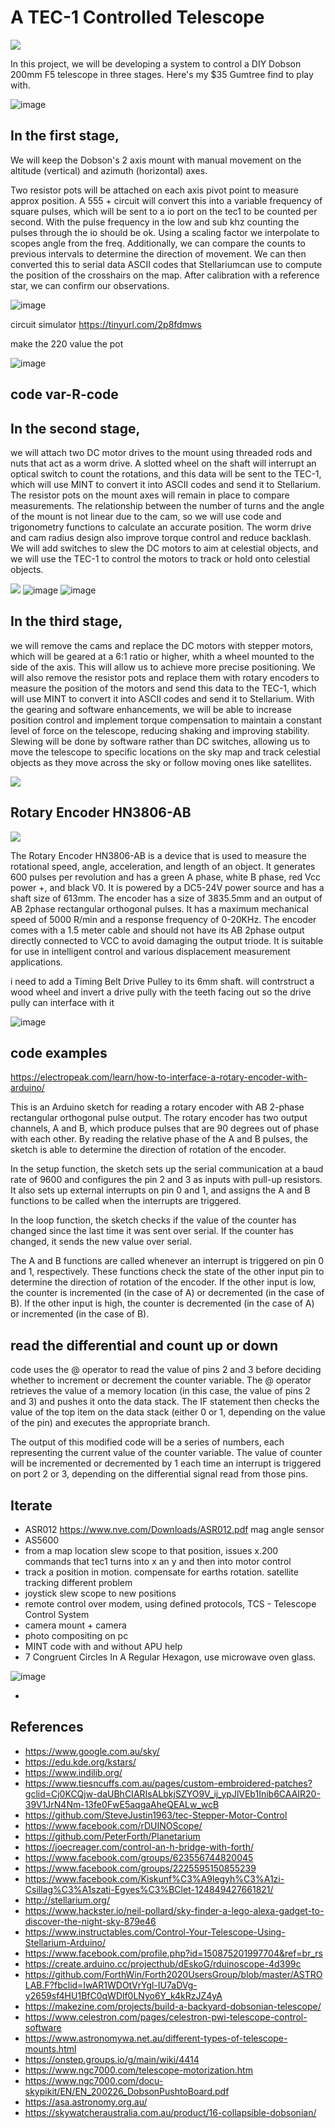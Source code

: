 # A TEC-1 Controlled Telescope

![](https://github.com/SteveJustin1963/tec-SCOPE/blob/master/pics/scope-steps1.png)  






In this project, we will be developing a system to control a DIY Dobson 200mm F5 telescope in three stages. Here's my $35 Gumtree find to play with.

![image](https://user-images.githubusercontent.com/58069246/210939819-5d845b3c-116c-424e-b404-cfd4097ebc1e.png)


## In the first stage, 
We will keep the Dobson's 2 axis mount with manual movement on the altitude (vertical) and azimuth (horizontal) axes. 

Two resistor pots will be attached on each axis pivot point to measure approx position. A 555 + circuit will convert this into a variable frequency of square pulses, which will be sent to a io port on the tec1 to be counted per second. With the pulse frequency in the low and sub khz counting the pulses through the io should be ok. Using a scaling factor we interpolate to scopes angle from the freq. Additionally, we can compare the counts to previous intervals to determine the direction of movement. We can then converted this to serial data ASCII codes that Stellariumcan use to compute the position of the crosshairs on the map. After calibration with a reference star, we can confirm our observations.

![image](https://user-images.githubusercontent.com/58069246/210936069-624b8c93-c571-4490-845a-cee685932f91.png)

 

circuit simulator https://tinyurl.com/2p8fdmws

make the 220 value the pot

![image](https://user-images.githubusercontent.com/58069246/220818068-d6cbff32-57e3-4e6c-9fc0-8369b4c0e593.png)


 




## code var-R-code
 
 

 
 
 


## In the second stage, 
we will attach two DC motor drives to the mount using threaded rods and nuts that act as a worm drive. A slotted wheel on the shaft will interrupt an optical switch to count the rotations, and this data will be sent to the TEC-1, which will use MINT to convert it into ASCII codes and send it to Stellarium. The resistor pots on the mount axes will remain in place to compare measurements. The relationship between the number of turns and the angle of the mount is not linear due to the cam, so we will use code and trigonometry functions to calculate an accurate position. The worm drive and cam radius design also improve torque control and reduce backlash. We will add switches to slew the DC motors to aim at celestial objects, and we will use the TEC-1 to control the motors to track or hold onto celestial objects.

![](https://github.com/SteveJustin1963/tec-SCOPE/blob/master/pics/shaft-cont-1.png)
![image](https://user-images.githubusercontent.com/58069246/210935138-3a75fd25-d7a7-4a21-80bd-966cc343f6ca.png)
![image](https://user-images.githubusercontent.com/58069246/210935157-8995b2e2-70dd-4a91-8b7a-2bb5ee303c58.png)






## In the third stage, 
we will remove the cams and replace the DC motors with stepper motors, which will be geared at a 6:1 ratio or higher, whith a wheel mounted to the side of the axis. This will allow us to achieve more precise positioning. We will also remove the resistor pots and replace them with rotary encoders to measure the position of the motors and send this data to the TEC-1, which will use MINT to convert it into ASCII codes and send it to Stellarium. With the gearing and software enhancements, we will be able to increase position control and implement torque compensation to maintain a constant level of force on the telescope, reducing shaking and improving stability. Slewing will be done by software rather than DC switches, allowing us to move the telescope to specific locations on the sky map and track celestial objects as they move across the sky or follow moving ones like satellites.


![](https://github.com/SteveJustin1963/tec-SCOPE/blob/master/pics/3-23.png)

 


## Rotary Encoder HN3806-AB 

![](https://github.com/SteveJustin1963/tec-SCOPE/blob/master/pics/3-23-2.png)

The Rotary Encoder HN3806-AB is a device that is used to measure the rotational speed, angle, acceleration, and length of an object. It generates 600 pulses per revolution and has a green A phase, white B phase, red Vcc power +, and black V0. It is powered by a DC5-24V power source and has a shaft size of 613mm. The encoder has a size of 3835.5mm and an output of AB 2phase rectangular orthogonal pulses. It has a maximum mechanical speed of 5000 R/min and a response frequency of 0-20KHz. The encoder comes with a 1.5 meter cable and should not have its AB 2phase output directly connected to VCC to avoid damaging the output triode. It is suitable for use in intelligent control and various displacement measurement applications.

i need to add a Timing Belt Drive Pulley to its 6mm shaft. will contrstruct a wood wheel and invert a drive pully with the teeth facing out so the drive pully can interface with it

![image](https://user-images.githubusercontent.com/58069246/223073009-7ab32520-386b-4db5-81f6-1c0dc1765fc9.png)


## code examples

https://electropeak.com/learn/how-to-interface-a-rotary-encoder-with-arduino/
 

This is an Arduino sketch for reading a rotary encoder with AB 2-phase rectangular orthogonal pulse output. The rotary encoder has two output channels, A and B, which produce pulses that are 90 degrees out of phase with each other. By reading the relative phase of the A and B pulses, the sketch is able to determine the direction of rotation of the encoder.

In the setup function, the sketch sets up the serial communication at a baud rate of 9600 and configures the pin 2 and 3 as inputs with pull-up resistors. It also sets up external interrupts on pin 0 and 1, and assigns the A and B functions to be called when the interrupts are triggered.

In the loop function, the sketch checks if the value of the counter has changed since the last time it was sent over serial. If the counter has changed, it sends the new value over serial.

The A and B functions are called whenever an interrupt is triggered on pin 0 and 1, respectively. These functions check the state of the other input pin to determine the direction of rotation of the encoder. If the other input is low, the counter is incremented (in the case of A) or decremented (in the case of B). If the other input is high, the counter is decremented (in the case of A) or incremented (in the case of B).

##  read the differential and count up or down
code uses the @ operator to read the value of pins 2 and 3 before deciding whether to increment or decrement the counter variable. The @ operator retrieves the value of a memory location (in this case, the value of pins 2 and 3) and pushes it onto the data stack. The IF statement then checks the value of the top item on the data stack (either 0 or 1, depending on the value of the pin) and executes the appropriate branch.

The output of this modified code will be a series of numbers, each representing the current value of the counter variable. The value of counter will be incremented or decremented by 1 each time an interrupt is triggered on port 2 or 3, depending on the differential signal read from those pins.
 


## Iterate
- ASR012 https://www.nve.com/Downloads/ASR012.pdf  mag angle sensor
- AS5600
- from a map location slew scope to that position, issues x.200 commands that tec1 turns into x an y and then into motor control
- track a position in motion. compensate for earths rotation. satellite tracking different problem
- joystick slew scope to new positions 
- remote control over modem, using defined protocols, TCS - Telescope Control System
- camera mount + camera
- photo compositing on pc
- MINT code with and without APU help
- 7 Congruent Circles In A Regular Hexagon, use microwave oven glass.

![image](https://github.com/SteveJustin1963/tec-SCOPE/assets/58069246/17a88d9c-9f73-4d14-a2d2-7cddd23e7216)

- 

##  References
- https://www.google.com.au/sky/
- https://edu.kde.org/kstars/
- https://www.indilib.org/
- https://www.tiesncuffs.com.au/pages/custom-embroidered-patches?gclid=Cj0KCQjw-daUBhCIARIsALbkjSZYO9V_ij_ypJlVEb1Inib6CAAIR20-39V1JrN4Nm-13fe0FwE5aqgaAheQEALw_wcB
- https://github.com/SteveJustin1963/tec-Stepper-Motor-Control
- https://www.facebook.com/rDUINOScope/
- https://github.com/PeterForth/Planetarium 
- https://joecreager.com/control-an-h-bridge-with-forth/
- https://www.facebook.com/groups/623556744820045
- https://www.facebook.com/groups/2225595150855239
- https://www.facebook.com/Kiskunf%C3%A9legyh%C3%A1zi-Csillag%C3%A1szati-Egyes%C3%BClet-124849427661821/
- http://stellarium.org/
- https://www.hackster.io/neil-pollard/sky-finder-a-lego-alexa-gadget-to-discover-the-night-sky-879e46
- https://www.instructables.com/Control-Your-Telescope-Using-Stellarium-Arduino/
- https://www.facebook.com/profile.php?id=150875201997704&ref=br_rs
- https://create.arduino.cc/projecthub/dEskoG/rduinoscope-4d399c
- https://github.com/ForthWin/Forth2020UsersGroup/blob/master/ASTROLAB.F?fbclid=IwAR1WDOtVrYgl-IU7aDVg-y2659sf4HU1BfC0qWDlf0LNyo6Y_k4kRzJZ4yA
- https://makezine.com/projects/build-a-backyard-dobsonian-telescope/
- https://www.celestron.com/pages/celestron-pwi-telescope-control-software
- https://www.astronomywa.net.au/different-types-of-telescope-mounts.html
- https://onstep.groups.io/g/main/wiki/4414
- https://www.ngc7000.com/telescope-motorization.htm
- https://www.ngc7000.com/docu-skypikit/EN/EN_200226_DobsonPushtoBoard.pdf
- https://asa.astronomy.org.au/
- https://skywatcheraustralia.com.au/product/16-collapsible-dobsonian/

